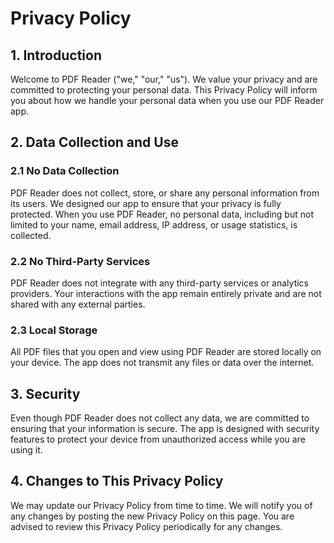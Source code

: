 # Privacy Policy

## 1. Introduction

Welcome to PDF Reader ("we," "our," "us"). We value your privacy and are committed to protecting your personal data. This Privacy Policy will inform you about how we handle your personal data when you use our PDF Reader app.  

## 2. Data Collection and Use

### 2.1 No Data Collection

PDF Reader does not collect, store, or share any personal information from its users. We designed our app to ensure that your privacy is fully protected. When you use PDF Reader, no personal data, including but not limited to your name, email address, IP address, or usage statistics, is collected.

### 2.2 No Third-Party Services

PDF Reader does not integrate with any third-party services or analytics providers. Your interactions with the app remain entirely private and are not shared with any external parties.

### 2.3 Local Storage

All PDF files that you open and view using PDF Reader are stored locally on your device. The app does not transmit any files or data over the internet.

## 3. Security

Even though PDF Reader does not collect any data, we are committed to ensuring that your information is secure. The app is designed with security features to protect your device from unauthorized access while you are using it.  

## 4. Changes to This Privacy Policy

We may update our Privacy Policy from time to time. We will notify you of any changes by posting the new Privacy Policy on this page. You are advised to review this Privacy Policy periodically for any changes.
